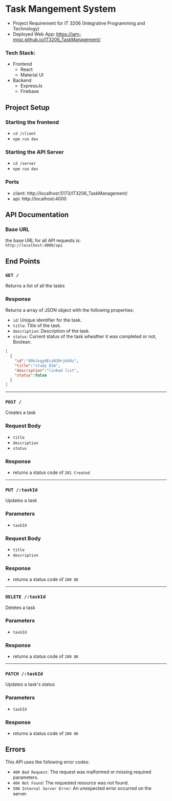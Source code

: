 # Task Mangement System
- Project Requirement for IT 3206 (Integrative Programming and Technology)
- Deployed Web App: https://iam-migz.github.io/IT3206_TaskManagement/

### Tech Stack:
- Frontend
  - React 
  - Material UI
- Backend
  - ExpressJs
  - Firebase


## Project Setup

### Starting the frontend
- `cd /client`
- `npm run dev`

### Starting the API Server
- `cd /server`
- `npm run dev`

### Ports
- client: http://localhost:5173/IT3206_TaskManagement/
- api: http://localhost:4000

## API Documentation

### Base URL
the base URL for all API requests is: <br>
`http://localhost:4000/api`


## End Points

### `GET /`
Returns a list of all the tasks


### Response
Returns a array of JSON object with the following properties:
- `id`: Unique identifier for the task.
- `title`: Title of the task.
- `description`: Description of the task.
- `status`: Current status of the task wheather it was completed or not, Boolean.

```json
[
  {
    "id":"80kJvqy0EszN1Mrj649z",
    "title":"study DSA",
    "description":"linked list",
    "status":false
  }
]
```

---

### `POST /`
Creates a task

### Request Body
- `title`
- `description`
- `status`

### Response
- returns a status code of `201 Created`

--- 

### `PUT /:taskId`
Updates a task

### Parameters
- `taskId`

### Request Body
- `title`
- `description`

### Response
- returns a status code of `200 OK`

--- 

### `DELETE /:taskId`
Deletes a task

### Parameters
- `taskId`

### Response
- returns a status code of `200 OK`

---

### `PATCH /:taskId`
Updates a task's status

### Parameters
- `taskId`

### Response
- returns a status code of `200 OK`



## Errors
This API uses the following error codes:
- `400 Bad Request`: The request was malformed or missing required parameters.
- `404 Not Found`: The requested resource was not found.
- `500 Internal Server Error`: An unexpected error occurred on the server.
